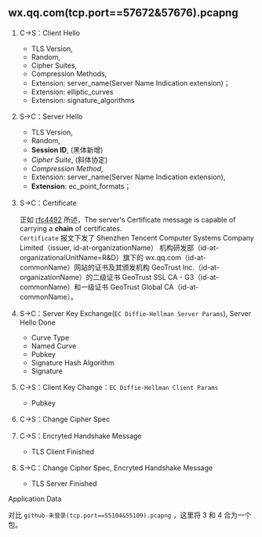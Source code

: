 
## wx.qq.com(tcp.port==57672&57676).pcapng

1. C->S：Client Hello  
	- TLS Version,  
	- Random,  
	- Cipher Suites,  
	- Compression Methods,  
	- Extension: server_name(Server Name Indication extension)；  
	- Extension: elliptic_curves  
	- Extension: signature_algorithms  
2. S->C：Server Hello  
	- TLS Version,  
	- Random,  
	- **Session ID**,  (黑体新增)  
	- _Cipher Suite_,  (斜体协定)  
	- _Compression Method_,  
	- Extension: server_name(Server Name Indication extension),   
	- **Extension**: ec_point_formats；  
3. S->C：Certificate  

	正如 [rfc4492](https://tools.ietf.org/html/rfc4492) 所述，The server's Certificate message is capable of carrying a **chain** of certificates.  
	`Certificate` 报文下发了 Shenzhen Tencent Computer Systems Company Limited（issuer, id-at-organizationName） 机构研发部（id-at-organizationalUnitName=R&D）旗下的 wx.qq.com（id-at-commonName）网站的证书及其颁发机构 GeoTrust Inc.（id-at-organizationName）的二级证书 GeoTrust SSL CA - G3（id-at-commonName）和一级证书 GeoTrust Global CA（id-at-commonName）。

4. S->C：Server Key Exchange(`EC Diffie-Hellman Server Params`), Server Hello Done  
	- Curve Type  
	- Named Curve  
	- Pubkey  
	- Signature Hash Algorithm  
	- Signature  
5. C->S：Client Key Change：`EC Diffie-Hellman Client Params`  
	- Pubkey  
6. C->S：Change Cipher Spec  
7. C->S：Encryted Handshake Message  
	- TLS Client Finished  
8. S->C：Change Cipher Spec, Encryted Handshake Message  
	- TLS Server Finished  

Application Data  

对比 `github-未登录(tcp.port==55104&55109).pcapng` ，这里将 3 和 4 合为一个包。
